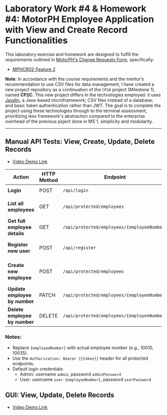 # Laboratory Work #4 & Homework #4: MotorPH Employee Application with View and Create Record Functionalities

This laboratory exercise and homework are designed to fulfill the requirements outlined in [MotorPH's Change Requests Form](https://docs.google.com/spreadsheets/d/1AHv2ht0gqcOINH_yn08s8NBn5DFM-7RIhZlnDWJyEpU/edit?usp=sharing), specifically:

- [MPHCR02-Feature 2](https://docs.google.com/spreadsheets/d/1AHv2ht0gqcOINH_yn08s8NBn5DFM-7RIhZlnDWJyEpU/edit?gid=1902740868#gid=1902740868)

**Note**:
In accordance with the course requirements and the mentor’s recommendation to use CSV files for data management, I have created a new project repository as a continuation of the `CP2A` project (Milestone 1), named **CP2C**. This new project differs in the technologies employed: it uses [Javalin](https://javalin.io), a Java-based microframework; CSV files instead of a database; and basic token authentication rather than JWT. The goal is to complete the project using these technologies through to the terminal assessment, prioritizing less framework's abstraction compared to the enterprise overhead of the previous poject done in MS 1, simplicity and modularity.

---

## Manual API Tests: View, Create, Update, Delete Records

- [Video Demo Link](https://drive.google.com/file/d/1XRpQnfmdIi2cGKM86hdhWbnOZowG5QN0/view?usp=sharing)

| **Action**                    | **HTTP Method** | **Endpoint**                                | **Auth Required**  | **Request Body Example / Notes**                                                                                     |
| ----------------------------- | --------------- | ------------------------------------------- | ------------------ | -------------------------------------------------------------------------------------------------------------------- |
| **Login**                     | POST            | `/api/login`                                | No                 | `{ "username": "user-10034", "password": "userPassword" }`                                                           |
| **List all employees**        | GET             | `/api/protected/employees`                  | Yes (Bearer Token) | None                                                                                                                 |
| **Get full employee details** | GET             | `/api/protected/employees/{employeeNumber}` | Yes (Bearer Token) | Example: `/api/protected/employees/10010`                                                                            |
| **Register new user**         | POST            | `/api/register`                             | Yes (Bearer Token) | `{ "username": "user-10035", "password": "userPassword#" }`                                                          |
| **Create new employee**       | POST            | `/api/protected/employees`                  | Yes (Bearer Token) | Detailed employee JSON including employeeNumber, name, birthday, address, phone, IDs, status, position, salary, etc. |
| **Update employee by number** | PATCH           | `/api/protected/employees/{employeeNumber}` | Yes (Bearer Token) | Partial update JSON, e.g., `{ "firstName": "Juan", "lastName": "Dela Cruz" }`                                        |
| **Delete employee by number** | DELETE          | `/api/protected/employees/{employeeNumber}` | Yes (Bearer Token) | No body                                                                                                              |

### Notes:

- Replace `{employeeNumber}` with actual employee number (e.g., 10010, 10035).
- Use the `Authorization: Bearer {{token}}` header for all protected endpoints.
- Default login credentials:
  - Admin: username `admin`, password `adminPassword`
  - User: username `user-{employeeNumber}`, password `userPassword`

## GUI: View, Update, Delete Records

- [Video Demo Link](https://drive.google.com/file/d/1OP4RsoPZEO3RLHX1VDMBomlUhFdAqS64/view?usp=sharing)
